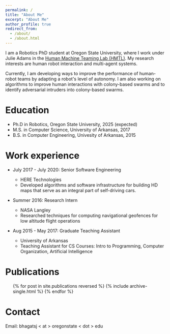 ```yaml
---
permalink: /
title: "About Me"
excerpt: "About Me"
author_profile: true
redirect_from: 
  - /about/
  - /about.html
---
```


I am a Robotics PhD student at Oregon State University, where I work under Julie Adams in the [Human Machine Teaming Lab (HMTL)](http://research.engr.oregonstate.edu/hmtl/). My research interests are human robot interaction and multi-agent systems.

Currently, I am developing ways to improve the performance of human-robot teams by adapting a robot's level of autonomy. I am also working on algorithms to improve human interactions with colony-based swarms and to identify adversarial intruders into colony-based swarms.


Education
======
* Ph.D in Robotics, Oregon State University, 2025 (expected)
* M.S. in Computer Science, University of Arkansas, 2017
* B.S. in Computer Engineering, Univesity of Arkansas, 2015

Work experience
======
* July 2017 - July 2020: Senior Software Engineering
  * HERE Technologies
  * Developed algorithms and software infrastructure for building HD maps that serve as an integral part of self-driving cars.

* Summer 2016: Research Intern
  * NASA Langley
  * Researched techniques for computing navigational geofences for low altitude flight operations
  
* Aug 2015 - May 2017: Graduate Teaching Assistant
  * University of Arkansas
  * Teaching Assistant for CS Courses: Intro to Programming, Computer Organization, Artificial Intelligence

Publications
======
  <ul>{% for post in site.publications reversed %}
    {% include archive-single.html %}
  {% endfor %}</ul>

Contact
======
Email: bhagatsj < at > oregonstate < dot > edu